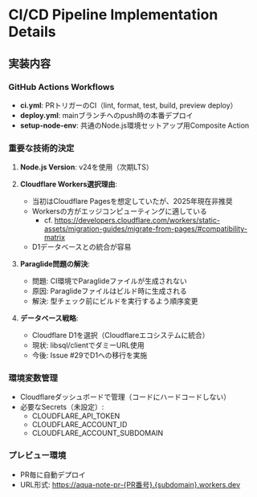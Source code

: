 # CI/CD Pipeline Implementation Details

## 実装内容

### GitHub Actions Workflows

- **ci.yml**: PRトリガーのCI（lint, format, test, build, preview deploy）
- **deploy.yml**: mainブランチへのpush時の本番デプロイ
- **setup-node-env**: 共通のNode.js環境セットアップ用Composite Action

### 重要な技術的決定

1. **Node.js Version**: v24を使用（次期LTS）

2. **Cloudflare Workers選択理由**:
   - 当初はCloudflare Pagesを想定していたが、2025年現在非推奨
   - Workersの方がエッジコンピューティングに適している
     - cf. <https://developers.cloudflare.com/workers/static-assets/migration-guides/migrate-from-pages/#compatibility-matrix>
   - D1データベースとの統合が容易

3. **Paraglide問題の解決**:
   - 問題: CI環境でParaglideファイルが生成されない
   - 原因: Paraglideファイルはビルド時に生成される
   - 解決: 型チェック前にビルドを実行するよう順序変更

4. **データベース戦略**:
   - Cloudflare D1を選択（Cloudflareエコシステムに統合）
   - 現状: libsql/clientでダミーURL使用
   - 今後: Issue #29でD1への移行を実施

### 環境変数管理

- Cloudflareダッシュボードで管理（コードにハードコードしない）
- 必要なSecrets（未設定）:
  - CLOUDFLARE_API_TOKEN
  - CLOUDFLARE_ACCOUNT_ID
  - CLOUDFLARE_ACCOUNT_SUBDOMAIN

### プレビュー環境

- PR毎に自動デプロイ
- URL形式: <https://aqua-note-pr-{PR番号}.{subdomain}.workers.dev>
